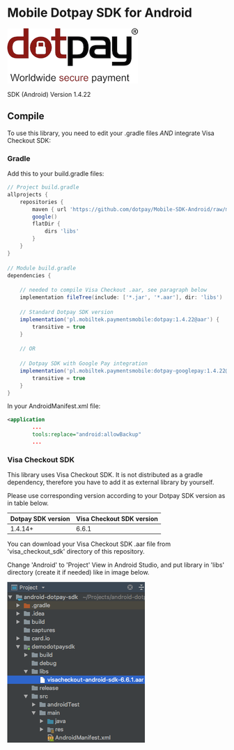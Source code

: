 
# Mobile Dotpay SDK for Android

![SDK logo](logo.png)


SDK (Android) Version 1.4.22

## Compile

To use this library, you need to edit your .gradle files *AND* integrate Visa Checkout SDK:

### Gradle

Add this to your build.gradle files:

```gradle
// Project build.gradle
allprojects {
    repositories {
        maven { url 'https://github.com/dotpay/Mobile-SDK-Android/raw/master/' }
        google()
        flatDir {
            dirs 'libs'
        }
    }
}

// Module build.gradle
dependencies {

    // needed to compile Visa Checkout .aar, see paragraph below
    implementation fileTree(include: ['*.jar', '*.aar'], dir: 'libs')
    
    // Standard Dotpay SDK version
    implementation('pl.mobiltek.paymentsmobile:dotpay:1.4.22@aar') {
        transitive = true
    }
    
    // OR
  
    // Dotpay SDK with Google Pay integration
    implementation('pl.mobiltek.paymentsmobile:dotpay-googlepay:1.4.22@aar') {
        transitive = true
    }
}
```

In your AndroidManifest.xml file:

```xml
<application
        ...
        tools:replace="android:allowBackup"
        ...
```


### Visa Checkout SDK

This library uses Visa Checkout SDK. It is not distributed as a gradle dependency, therefore you have to add it as external library by yourself.

Please use corresponding version according to your Dotpay SDK version as in table below.

| Dotpay SDK version  | Visa Checkout SDK version |
| ------------------- | ------------------------- |
| 1.4.14+  | 6.6.1  |

You can download your Visa Checkout SDK .aar file from 'visa_checkout_sdk' directory of this repository.

Change 'Android' to 'Project' View in Android Studio, and put library in 'libs' directory (create it if needed) like in image below.

![project_view](project_view.png)
